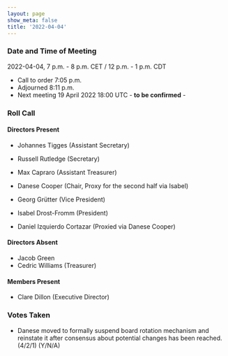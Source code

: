 ```yaml
---
layout: page
show_meta: false
title: '2022-04-04'
---
```


### Date and Time of Meeting

2022-04-04, 7 p.m. - 8 p.m. CET / 12 p.m. - 1 p.m. CDT

* Call to order 7:05 p.m.
* Adjourned 8:11 p.m.
* Next meeting 19 April 2022 18:00 UTC - **to be confirmed** - 

### Roll Call

#### Directors Present  

- Johannes Tigges (Assistant Secretary)
- Russell Rutledge (Secretary)
- Max Capraro (Assistant Treasurer)
- Danese Cooper (Chair, Proxy for the second half via Isabel)
- Georg Grütter (Vice President)
- Isabel Drost-Fromm (President)

- Daniel Izquierdo Cortazar (Proxied via Danese Cooper)

#### Directors Absent

- Jacob Green
- Cedric Williams (Treasurer)

#### Members Present
- Clare Dillon (Executive Director)

### Votes Taken
- Danese moved to formally suspend board rotation mechanism and reinstate it after consensus about potential changes has been reached. (4/2/1) (Y/N/A) 

